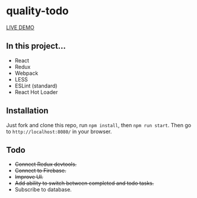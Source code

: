 # quality-todo

[LIVE DEMO](https://qualitydixon.github.io/quality-todo/)
## In this project...

- React
- Redux
- Webpack
- LESS
- ESLint (standard)
- React Hot Loader

## Installation

Just fork and clone this repo, run `npm install`, then `npm run start`. Then go to `http://localhost:8080/` in your browser.

## Todo

- ~~Connect Redux devtools.~~
- ~~Connect to Firebase.~~
- ~~Improve UI.~~
- ~~Add ability to switch between completed and todo tasks.~~
- Subscribe to database.
